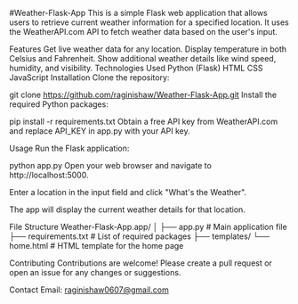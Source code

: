 #Weather-Flask-App
This is a simple Flask web application that allows users to retrieve current weather information for a specified location. It uses the WeatherAPI.com API to fetch weather data based on the user's input.

Features
Get live weather data for any location.
Display temperature in both Celsius and Fahrenheit.
Show additional weather details like wind speed, humidity, and visibility.
Technologies Used
Python (Flask)
HTML
CSS
JavaScript
Installation
Clone the repository:

git clone https://github.com/raginishaw/Weather-Flask-App.git
Install the required Python packages:

pip install -r requirements.txt
Obtain a free API key from WeatherAPI.com and replace API_KEY in app.py with your API key.

Usage
Run the Flask application:

python app.py
Open your web browser and navigate to http://localhost:5000.

Enter a location in the input field and click "What's the Weather".

The app will display the current weather details for that location.

File Structure
Weather-Flask-App.app/
│
├── app.py                  # Main application file
├── requirements.txt        # List of required packages
├── templates/
    └── home.html           # HTML template for the home page

Contributing
Contributions are welcome! Please create a pull request or open an issue for any changes or suggestions.

Contact
Email: raginishaw0607@gmail.com
